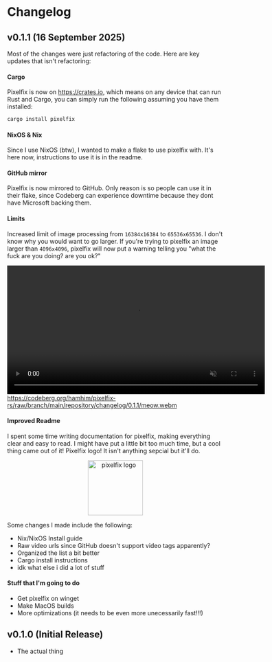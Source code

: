 # Changelog

## v0.1.1 (16 September 2025)

Most of the changes were just refactoring of the code. Here are key updates that isn't refactoring:

#### Cargo

Pixelfix is now on https://crates.io, which means on any device that can run Rust and Cargo, you can simply run the following assuming you have them installed:

```sh
cargo install pixelfix
```

#### NixOS & Nix

Since I use NixOS (btw), I wanted to make a flake to use pixelfix with. It's here now, instructions to use it is in the readme.

#### GitHub mirror

Pixelfix is now mirrored to GitHub. Only reason is so people can use it in their flake, since Codeberg can experience downtime because they dont have Microsoft backing them.

#### Limits

Increased limit of image processing from `16384x16384` to `65536x65536`. I don't know why you would want to go larger. If you're trying to pixelfix an image larger than `4096x4096`, pixelfix will now put a warning telling you "what the fuck are you doing? are you ok?"

<video src="https://codeberg.org/hamhim/pixelfix-rs/raw/branch/main/repository/changelog/0.1.1/meow.webm" width="600" controls loop muted></video>
https://codeberg.org/hamhim/pixelfix-rs/raw/branch/main/repository/changelog/0.1.1/meow.webm

#### Improved Readme

I spent some time writing documentation for pixelfix, making everything clear and easy to read. I might have put a little bit too much time, but a cool thing came out of it! Pixelfix logo! It isn't anything sepcial but it'll do.

<p align="center">
    <img src="https://codeberg.org/hamhim/pixelfix-rs/raw/branch/main/repository/pixelfix.webp" height="128" alt="pixelfix logo" style="vertical-align: middle;"/>
</p>

Some changes I made include the following:
- Nix/NixOS Install guide
- Raw video urls since GitHub doesn't support video tags apparently?
- Organized the list a bit better
- Cargo install instructions
- idk what else i did a lot of stuff

#### Stuff that I'm going to do

- Get pixelfix on winget
- Make MacOS builds
- More optimizations (it needs to be even more unecessarily fast!!!)

## v0.1.0 (Initial Release)

- The actual thing
